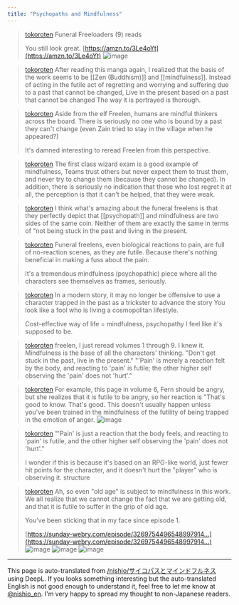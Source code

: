 ```yaml
---
title: "Psychopaths and Mindfulness"
---
```


> [tokoroten](https://twitter.com/tokoroten/status/1570285891754823680/photo/1) Funeral Freeloaders (9) reads
>
>  You still look great.
>  [https://amzn.to/3Le4oYt](https://amzn.to/3Le4oYt)
>  ![image](https://pbs.twimg.com/media/FcrGbM2aIAEsM2_?format=png&name=small#.png)

> [tokoroten](https://twitter.com/tokoroten/status/1570388568144752640) After reading this manga again, I realized that the basis of the work seems to be [[Zen (Buddhism)]] and [[mindfulness]].
>  Instead of acting in the futile act of regretting and worrying and suffering due to a past that cannot be changed,
>  Live in the present based on a past that cannot be changed
>  The way it is portrayed is thorough.

> [tokoroten](https://twitter.com/tokoroten/status/1570390460354691074) Aside from the elf Freelen, humans are mindful thinkers across the board.
>  There is seriously no one who is bound by a past they can't change (even Zain tried to stay in the village when he appeared?)
>
>  It's damned interesting to reread Freelen from this perspective.

> [tokoroten](https://twitter.com/tokoroten/status/1570394520017317888) The first class wizard exam is a good example of mindfulness,
>  Teams trust others but never expect them to trust them, and never try to change them (because they cannot be changed).
>  In addition, there is seriously no indication that those who lost regret it at all, the perception is that it can't be helped, that they were weak.

> [tokoroten](https://twitter.com/tokoroten/status/1570395970697048064) I think what's amazing about the funeral freelens is that they perfectly depict that [[psychopath]] and mindfulness are two sides of the same coin.
>  Neither of them are exactly the same in terms of "not being stuck in the past and living in the present.

> [tokoroten](https://twitter.com/tokoroten/status/1570404558593208321) Funeral freelens, even biological reactions to pain, are full of no-reaction scenes, as they are futile.
>  Because there's nothing beneficial in making a fuss about the pain.
>
>  It's a tremendous mindfulness (psychopathic) piece where all the characters see themselves as frames, seriously.

> [tokoroten](https://twitter.com/tokoroten/status/1570412848014323712) In a modern story, it may no longer be offensive to use a character trapped in the past as a trickster to advance the story
>  You look like a fool who is living a cosmopolitan lifestyle.
>
>  Cost-effective way of life = mindfulness, psychopathy
>  I feel like it's supposed to be.

> [tokoroten](https://twitter.com/tokoroten/status/1570444053883523072) freelen, I just reread volumes 1 through 9.
>  I knew it. Mindfulness is the base of all the characters' thinking.
>  "Don't get stuck in the past, live in the present."
>  "'Pain' is merely a reaction felt by the body, and reacting to 'pain' is futile; the other higher self observing the 'pain' does not 'hurt'."

> [tokoroten](https://twitter.com/tokoroten/status/1570445340268204032) For example, this page in volume 6, Fern should be angry, but she realizes that it is futile to be angry, so her reaction is "That's good to know. That's good.
>  This doesn't usually happen unless you've been trained in the mindfulness of the futility of being trapped in the emotion of anger.
>  ![image](https://pbs.twimg.com/media/FctXIweakAIKk_4?format=jpg&name=medium#.png)

> [tokoroten](https://twitter.com/tokoroten/status/1570447182557515776) "'Pain' is just a reaction that the body feels, and reacting to 'pain' is futile, and the other higher self observing the 'pain' does not 'hurt'."
>
>  I wonder if this is because it's based on an RPG-like world, just fewer hit points for the character, and it doesn't hurt the "player" who is observing it.
>  structure

> [tokoroten](https://twitter.com/tokoroten/status/1570577666868379649) Ah, so even "old age" is subject to mindfulness in this work.
>  We all realize that we cannot change the fact that we are getting old, and that it is futile to suffer in the grip of old age.
>
>  You've been sticking that in my face since episode 1.
>
>  [https://sunday-webry.com/episode/3269754496548997914…](https://sunday-webry.com/episode/3269754496548997914…)
>  ![image](https://pbs.twimg.com/media/FcvPDWtaMAIokML?format=png&name=small#.png) ![image](https://pbs.twimg.com/media/FcvPHW3akAAMEKY?format=png&name=small#.png) ![image](https://pbs.twimg.com/media/FcvPLGXaAAAwRtT?format=png&name=small#.png)

---
This page is auto-translated from [/nishio/サイコパスとマインドフルネス](https://scrapbox.io/nishio/サイコパスとマインドフルネス) using DeepL. If you looks something interesting but the auto-translated English is not good enough to understand it, feel free to let me know at [@nishio_en](https://twitter.com/nishio_en). I'm very happy to spread my thought to non-Japanese readers.